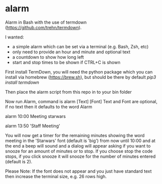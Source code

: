 # alarm
Alarm in Bash with the use of termdown (https://github.com/trehn/termdown).

I wanted:
- a simple alarm which can be set via a terminal (e.g. Bash, Zsh, etc)
- only need to provide an hour and minute and optional text
- a countdown to show how long left
- start and stop times to be shown if CTRL+C is shown 


First install TermDown, you will need the python package which you can install via homebrew (https://brew.sh), but should be there by default
<brew install python>
<i>pip3 install termdown</i>

Then place the alarm script from this repo in to your bin folder

Now run Alarm, command is alarm <time> [Text] [Font]
  Text and Font are optional, if no text then it defaults to the word Alarm

alarm 10:00 Meeting starwars

alarm 13:50 'Staff Meeting'

You will now get a timer for the remaining minutes showing the word meeting in the 'Starwars' font (default is 'big') from now until 10:00 and at the end a beep will sound and a dialog will appear asking if you want to snooze for an amount of minutes or to stop.  If you choose stop the code stops, if you click snooze it will snooze for the number of minutes entered (default is 2).

  Please Note: If the font does not appear and you just have standard text then increase the terminal size, e.g. 26 rows high.
